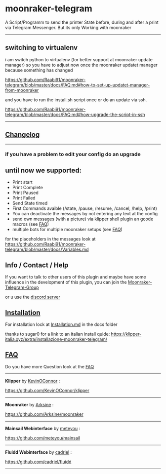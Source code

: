 # moonraker-telegram

A Script/Programm to send the printer State before, during and after a print via Telegram Messenger. But its only Working with moonraker

---

## switching to virtualenv

i am switch python to virtualenv (for better support at moonraker update manager) so you have to adjust now once the moonraker updatet manager because something has changed

https://github.com/Raabi91/moonraker-telegram/blob/master/docs/FAQ.md#how-to-set-up-updatet-manager-from-moonraker

and you have to run the install.sh script once or do an update via ssh.

https://github.com/Raabi91/moonraker-telegram/blob/master/docs/FAQ.md#how-upgrade-the-script-in-ssh

---

## [Changelog](https://github.com/Raabi91/moonraker-telegram/blob/main/docs/changelog.md)

---

### if you have a problem to edit your config do an upgrade

## until now we supported:

- Print start
- Print Complete
- Print Paused
- Print Failed
- Send State timed
- First Commands avaible (/state, /pause, /resume, /cancel, /help, /print)
- You can deactivate the messages by not entering any text at the config
- send own messages (with a picture) via klipper shell plugin an gcode macros (see [FAQ](https://github.com/Raabi91/moonraker-telegram/blob/main/docs/FAQ.md))
- multiple bots for multiple moonraker setups (see [FAQ](https://github.com/Raabi91/moonraker-telegram/blob/main/docs/FAQ.md))

for the placeholders in the messages look at https://github.com/Raabi91/moonraker-telegram/blob/master/docs/Variables.md

## Info / Contact / Help

If you want to talk to other users of this plugin and maybe have some influence in the development of this plugin, you can join the [Moonraker-Telegram-Group](https://t.me/joinchat/HEI8MD3rG1qhl7tg)

or u use the [discord server](https://discord.gg/9xQqv8hUTe)

## [Installation](https://github.com/Raabi91/moonraker-telegram/blob/main/docs/Installation.md)

For installation lock at [Installation.md](https://github.com/Raabi91/moonraker-telegram/blob/main/docs/Installation.md) in the docs folder

thanks to sugar0 for a link to an italian install quide: https://klipper-italia.xyz/extra/installazione-moonraker-telegram/

## [FAQ](https://github.com/Raabi91/moonraker-telegram/blob/main/docs/FAQ.md)

Do you have more Question look at the [FAQ](https://github.com/Raabi91/moonraker-telegram/blob/main/docs/FAQ.md)

---

**Klipper** by [KevinOConnor](https://github.com/KevinOConnor) :

https://github.com/KevinOConnor/klipper

---

**Moonraker** by [Arksine](https://github.com/Arksine) :

https://github.com/Arksine/moonraker

---

**Mainsail Webinterface** by [meteyou](https://github.com/meteyou) :

https://github.com/meteyou/mainsail

---

**Fluidd Webinterface** by [cadriel](https://github.com/cadriel) :

https://github.com/cadriel/fluidd

---
